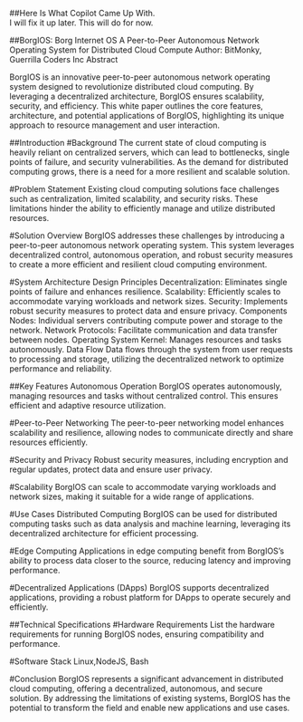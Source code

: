 ##Here Is What Copilot Came Up With.  
I will fix it up later.  This will do for now.

##BorgIOS: Borg Internet OS
A Peer-to-Peer Autonomous Network Operating System for Distributed Cloud Compute
Author: BitMonky, Guerrilla Coders Inc
Abstract

BorgIOS is an innovative peer-to-peer autonomous network operating system designed to revolutionize distributed cloud computing. By leveraging a decentralized architecture, BorgIOS ensures scalability, security, and efficiency. This white paper outlines the core features, architecture, and potential applications of BorgIOS, highlighting its unique approach to resource management and user interaction.

##Introduction
#Background
The current state of cloud computing is heavily reliant on centralized servers, which can lead to bottlenecks, single points of failure, and security vulnerabilities. As the demand for distributed computing grows, there is a need for a more resilient and scalable solution.

#Problem Statement
Existing cloud computing solutions face challenges such as centralization, limited scalability, and security risks. These limitations hinder the ability to efficiently manage and utilize distributed resources.

#Solution Overview
BorgIOS addresses these challenges by introducing a peer-to-peer autonomous network operating system. This system leverages decentralized control, autonomous operation, and robust security measures to create a more efficient and resilient cloud computing environment.

#System Architecture
Design Principles
Decentralization: Eliminates single points of failure and enhances resilience.
Scalability: Efficiently scales to accommodate varying workloads and network sizes.
Security: Implements robust security measures to protect data and ensure privacy.
Components
Nodes: Individual servers contributing compute power and storage to the network.
Network Protocols: Facilitate communication and data transfer between nodes.
Operating System Kernel: Manages resources and tasks autonomously.
Data Flow
Data flows through the system from user requests to processing and storage, utilizing the decentralized network to optimize performance and reliability.

##Key Features
Autonomous Operation
BorgIOS operates autonomously, managing resources and tasks without centralized control. This ensures efficient and adaptive resource utilization.

#Peer-to-Peer Networking
The peer-to-peer networking model enhances scalability and resilience, allowing nodes to communicate directly and share resources efficiently.

#Security and Privacy
Robust security measures, including encryption and regular updates, protect data and ensure user privacy.

#Scalability
BorgIOS can scale to accommodate varying workloads and network sizes, making it suitable for a wide range of applications.

#Use Cases
Distributed Computing
BorgIOS can be used for distributed computing tasks such as data analysis and machine learning, leveraging its decentralized architecture for efficient processing.

#Edge Computing
Applications in edge computing benefit from BorgIOS’s ability to process data closer to the source, reducing latency and improving performance.

#Decentralized Applications (DApps)
BorgIOS supports decentralized applications, providing a robust platform for DApps to operate securely and efficiently.

##Technical Specifications
#Hardware Requirements
List the hardware requirements for running BorgIOS nodes, ensuring compatibility and performance.

#Software Stack
Linux,NodeJS, Bash

#Conclusion
BorgIOS represents a significant advancement in distributed cloud computing, offering a decentralized, autonomous, and secure solution. By addressing the limitations of existing systems, BorgIOS has the potential to transform the field and enable new applications and use cases.





